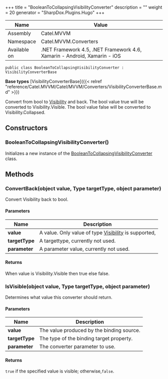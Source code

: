 

+++
title = "BooleanToCollapsingVisibilityConverter" 
description = ""
weight = 20
generator = "SharpDox.Plugins.Hugo"
+++

Name|Value
---|---
Assembly|Catel.MVVM
Namespace|Catel.MVVM.Converters
Available on|.NET Framework 4.5, .NET Framework 4.6, Xamarin - Android, Xamarin - iOS

```
public class BooleanToCollapsingVisibilityConverter : VisibilityConverterBase
```

**Base types**
[VisibilityConverterBase]({{< relref "reference/Catel.MVVM/Catel/MVVM/Converters/VisibilityConverterBase.md" >}})

Convert from bool to [Visibility](#) and back. The bool value true will be converted to Visibility.Visible. The bool value false will be converted to Visibility.Collapsed.

## Constructors

### BooleanToCollapsingVisibilityConverter()

Initializes a new instance of the [BooleanToCollapsingVisibilityConverter](#) class.

## Methods

### ConvertBack(object value, Type targetType, object parameter)

Convert Visibility back to bool.

#### Parameters

Name|Description
---|---
**value**|A value. Only value of type [Visibility](#) is supported,
**targetType**|A targettype, currently not used.
**parameter**|A parameter value, currently not used.

#### Returns

When value is Visibility.Visible then true else false.

### IsVisible(object value, Type targetType, object parameter)

Determines what value this converter should return.

#### Parameters

Name|Description
---|---
**value**|The value produced by the binding source.
**targetType**|The type of the binding target property.
**parameter**|The converter parameter to use.

#### Returns

`true` if the specified value is visible; otherwise,`false`.

